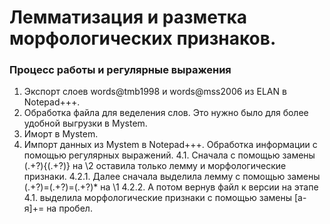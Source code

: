 # Лемматизация и разметка морфологических признаков.
### Процесс работы и регулярные выражения
1. Экспорт слоев words@tmb1998 и words@mss2006 из ELAN в Notepad+++.
2. Обработка файла для веделения слов. Это нужно было для более удобной выгрузки в Mystem.
3. Иморт в Mystem.
4. Импорт данных из Mystem в Notepad+++. Обработка информации с помощью регулярных выражений.
4.1. Сначала с помощью замены (.+?){(.+?)} на \2 оставила только лемму и морфологические признаки.
4.2.1. Далее сначала выделила лемму с помощью замены (.+?)=(.+?)=(.+?)* на \1
4.2.2. А потом вернув файл к версии на этапе 4.1. выделила морфологические признаки с помощью замены [а-я]+= на пробел.
